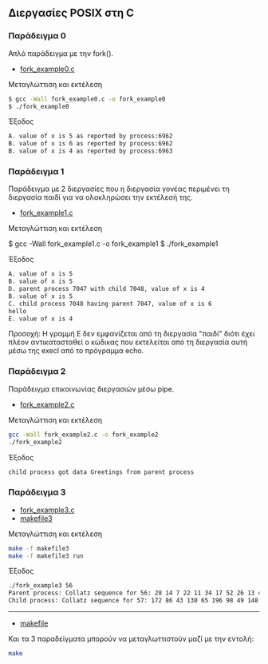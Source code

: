 ## Διεργασίες POSIX στη C

### Παράδειγμα 0
Απλό παράδειγμα με την fork().

* [fork_example0.c](fork_example0.c)


Μεταγλώττιση και εκτέλεση

```bash
$ gcc -Wall fork_example0.c -o fork_example0
$ ./fork_example0
```

Έξοδος

```bash
A. value of x is 5 as reported by process:6962
B. value of x is 6 as reported by process:6962
B. value of x is 4 as reported by process:6963
```

### Παράδειγμα 1
Παράδειγμα με 2 διεργασίες που η διεργασία γονέας περιμένει τη διεργασία παιδί για να ολοκληρώσει την εκτέλεσή της.

* [fork_example1.c](fork_example1.c)

Μεταγλώττιση και εκτέλεση

$ gcc -Wall fork_example1.c -o fork_example1
$ ./fork_example1


Έξοδος

```bash	
A. value of x is 5
B. value of x is 5
D. parent process 7047 with child 7048, value of x is 4
B. value of x is 5
C. child process 7048 having parent 7047, value of x is 6
hello
E. value of x is 4
```

Προσοχή: Η γραμμή Ε δεν εμφανίζεται από τη διεργασία "παιδί" διότι έχει πλέον αντικατασταθεί ο κώδικας που εκτελείται από τη διεργασία αυτή μέσω της execl από το πρόγραμμα echo. 

### Παράδειγμα 2
Παράδειγμα επικοινωνίας διεργασιών μέσω pipe.

* [fork_example2.c](fork_example2.c)

Μεταγλώττιση και εκτέλεση

```bash
gcc -Wall fork_example2.c -o fork_example2
./fork_example2
```

Έξοδος 

```bash
child process got data Greetings from parent process
```

### Παράδειγμα 3

* [fork_example3.c](fork_example3.c)
* [makefile3](makefile3)

Μεταγλώττιση και εκτέλεση

```bash	
make -f makefile3
make -f makefile3 run
```

Έξοδος

```bash
./fork_example3 56
Parent process: Collatz sequence for 56: 28 14 7 22 11 34 17 52 26 13 40 20 10 5 16 8 4 2 1
Child process: Collatz sequence for 57: 172 86 43 130 65 196 98 49 148 74 37 112 56 28 14 7 22 11 34 17 52 26 13 40 20 10 5 16 8 4 2 1
```

---

* [makefile](makefile)

Και τα 3 παραδείγματα μπορούν να μεταγλωττιστούν μαζί με την εντολή:

```bash	
make
```
